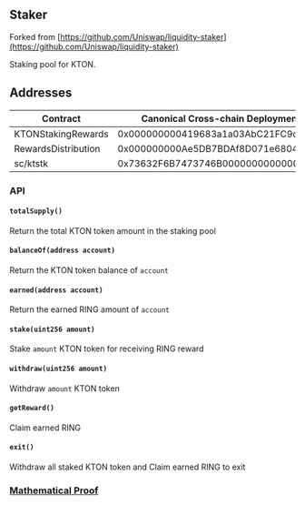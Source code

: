 ## Staker

Forked from 
[https://github.com/Uniswap/liquidity-staker](https://github.com/Uniswap/liquidity-staker)

Staking pool for KTON. 

## Addresses
|  Contract            | Canonical Cross-chain Deployment Address   |
|----------------------|--------------------------------------------|
|  KTONStakingRewards  | 0x000000000419683a1a03AbC21FC9da25fd2B4dD7 |
|  RewardsDistribution | 0x000000000Ae5DB7BDAf8D071e680452e33d91Dd5 |
|  sc/ktstk            | 0x73632F6B7473746B000000000000000000000000 |

### API

#### `totalSupply()` 
Return the total KTON token amount in the staking pool

#### `balanceOf(address account)`
Return the KTON token balance of `account`

#### `earned(address account)`
Return the earned RING amount of `account`

#### `stake(uint256 amount)`
Stake `amount` KTON token for receiving RING reward

#### `withdraw(uint256 amount)`
Withdraw `amount` KTON token

#### `getReward()`
Claim earned RING

#### `exit()`
Withdraw all staked KTON token and Claim earned RING to exit

### [Mathematical Proof](./doc/staker.pdf)
